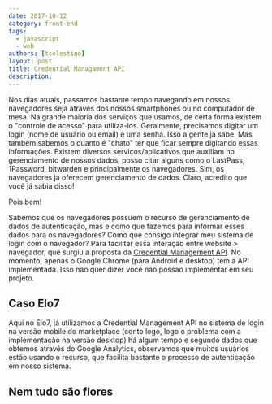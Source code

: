 ```yaml
---
date: 2017-10-12
category: front-end
tags:
  - javascript
  - web
authors: [tcelestino]
layout: post
title: Credential Managament API
description:
---
```

Nos dias atuais, passamos bastante tempo navegando em nossos navegadores seja através dos nossos smartphones ou no computador de mesa. Na grande maioria dos serviços que usamos, de certa forma existem o "controle de acesso" para utiliza-los. Geralmente, precisamos digitar um login (nome de usuário ou email) e uma senha. Isso a gente já sabe. Mas também sabemos o quanto é "chato" ter que ficar sempre digitando essas informações. Existem diversos serviços/aplicativos que auxiliam no gerenciamento de nossos dados, posso citar alguns como o LastPass, 1Password, bitwarden e principalmente os navegadores. Sim, os navegadores já oferecem gerenciamento de dados. Claro, acredito que você já sabia disso!

Pois bem!

Sabemos que os navegadores possuem o recurso de gerenciamento de dados de autenticação, mas e como que fazemos para informar esses dados para os navegadores? Como que consigo integrar meu sistema de login com o navegador? Para facilitar essa interação entre website > navegador, que surgiu a proposta da [Credential Management API](https://www.w3.org/TR/credential-management-1/). No momento, apenas o Google Chrome (para Android e desktop) tem a API implementada. Isso não quer dizer você não possao implementar em seu projeto.

## Caso Elo7

Aqui no Elo7, já utilizamos a Credential Management API no sistema de login na versão mobile do marketplace (conto logo, logo o problema com a implementação na versão desktop) há algum tempo e segundo dados que obtemos através do Google Analytics, observamos que muitos usuários estão usando o recurso, que facilita bastante o processo de autenticação em nosso sistema.


## Nem tudo são flores
